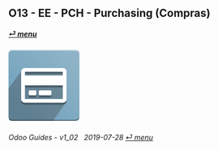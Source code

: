 ## O13 - EE - PCH - Purchasing (Compras)
#### [_&#x23CE; menu_](/en-uk/o13/ee/en-uk-o13-ee-guides_menu.md)  
### ![pch](/doc/img/purchase.png)
	
###### Odoo Guides - v1_02 &nbsp; 2019-07-28  [_&#x23CE; menu_](/en-uk/o13/ee/en-uk-o13-ee-guides_menu.md)  
